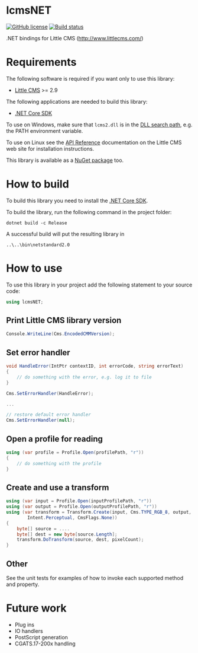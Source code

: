 # lcmsNET
[![GitHub license](https://img.shields.io/static/v1?label=license&message=MIT&color=green)](https://github.com/jrshoare/lcmsNET/blob/master/LICENSE)
[![Build status](https://travis-ci.org/jrshoare/lcmsNET.svg?branch=master)](https://travis-ci.org/jrshoare/lcmsNET)

.NET bindings for Little CMS (http://www.littlecms.com/)

# Requirements
The following software is required if you want only to use this library:  
* [Little CMS](http://www.littlecms.com/download.html) >= 2.9

The following applications are needed to build this library:

* [.NET Core SDK](https://dotnet.microsoft.com/download/visual-studio-sdks)

To use on Windows, make sure that `lcms2.dll` is in the [DLL search path](https://docs.microsoft.com/en-gb/windows/win32/dlls/dynamic-link-library-search-order), e.g. the PATH environment variable.

To use on Linux see the [API Reference](http://www.littlecms.com/LittleCMS2.9%20API.pdf) documentation on the Little CMS web site for installation instructions.

This library is available as a [NuGet package](https://www.nuget.org/packages/lcmsNET/) too.

# How to build

To build this library you need to install the [.NET Core SDK](https://dotnet.microsoft.com/download/visual-studio-sdks).

To build the library, run the following command in the project folder:
```
dotnet build -c Release
```
A successful build will put the resulting library in
```
..\..\bin\netstandard2.0
```

# How to use

To use this library in your project add the following statement to your source code:
```csharp
using lcmsNET;
```

## Print Little CMS library version
```csharp
Console.WriteLine(Cms.EncodedCMMVersion);
```

## Set error handler
```csharp
void HandleError(IntPtr contextID, int errorCode, string errorText)
{
    // do something with the error, e.g. log it to file
}

Cms.SetErrorHandler(HandleError);

...

// restore default error handler
Cms.SetErrorHandler(null);
```

## Open a profile for reading
```csharp
using (var profile = Profile.Open(profilePath, "r"))
{
    // do something with the profile
}
```

## Create and use a transform
```csharp
using (var input = Profile.Open(inputProfilePath, "r"))
using (var output = Profile.Open(outputProfilePath, "r"))
using (var transform = Transform.Create(input, Cms.TYPE_RGB_8, output, Cms.TYPE_RGB_8,
        Intent.Perceptual, CmsFlags.None))
{
    byte[] source = ....
    byte[] dest = new byte[source.Length];
    transform.DoTransform(source, dest, pixelCount);
}

```

## Other
See the unit tests for examples of how to invoke each supported method and property.

# Future work
* Plug ins
* IO handlers
* PostScript generation
* CGATS.17-200x handling
